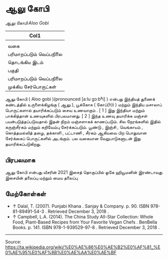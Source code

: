 # ஆலு கோபி

*ஆலு கோபி Aloo Gobi*

| Col1 |
| --- |
|  |
| வகை |
| பரிமாறப்படும் வெப்பநிலை |
| தொடங்கிய இடம் |
| பகுதி |
| பரிமாறப்படும் வெப்பநிலை |
| முக்கிய சேர்பொருட்கள் |

ஆலு கோபி ( Aloo gobi )(pronounced [aːlu ɡɔːbʱi] ) என்பது இந்தியத் துணைக் கண்டத்தில் உருளைக்கிழங்கு ( ஆலு ), பூக்கோசு ( கோப்(h)i ) மற்றும் இந்திய மசாலாப் பொருட்களால் தயாரிக்கப்படும் சைவ உணவாகும் . [ 1 ] இது இந்தியா மற்றும் பாக்கித்தான் உணவுகளில் பிரபலமானது. [ 2 ] இந்த உணவு தயாரிக்க மஞ்சள் பயன்படுத்தப்படுவதால் இதன் நிறம் மஞ்சளாகக் காணப்படும். சில நேரங்களில் இதில் கருஞ்சீரகம் மற்றும் கறிவேம்பு சேர்க்கப்படும். பூண்டு , இஞ்சி , வெங்காயம் , கொத்தமல்லித் தழை, தக்காளி , பட்டாணி , சீரகம் ஆகியவை பிற பொதுவான சேர்க்கைப் பொருட்களில் அடங்கும். பல வகையான வேறுபாடுகளுடன் இது தயாரிக்கப்படுகிறது.

## பிரபலமாக

ஆலு கோபி என்பது வீசரின் 2021 இசைத் தொகுப்பில் ஓகே ஹியூமனின் இரண்டாவது இசையின் தலைப்பு மற்றும் மைய தலைப்பு

## மேற்கோள்கள்

- ↑ Dalal, T. (2007). Punjabi Khana . Sanjay & Company. p. 90. ISBN 978-81-89491-54-3 . Retrieved December 3, 2018 .
- ↑ Campbell, L.A. (2014). The China Study All-Star Collection: Whole Food, Plant-Based Recipes from Your Favorite Vegan Chefs . BenBella Books. p. 141. ISBN 978-1-939529-97-8 . Retrieved December 3, 2018 .

---
Source: https://ta.wikipedia.org/wiki/%E0%AE%86%E0%AE%B2%E0%AF%81_%E0%AE%95%E0%AF%8B%E0%AE%AA%E0%AE%BF
